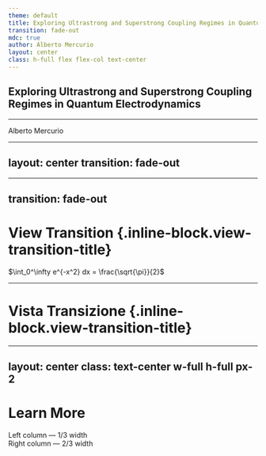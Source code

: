 ```yaml
---
theme: default
title: Exploring Ultrastrong and Superstrong Coupling Regimes in Quantum Electrodynamics
transition: fade-out
mdc: true
author: Alberto Mercurio
layout: center
class: h-full flex flex-col text-center
---
```

## **Exploring Ultrastrong and Superstrong Coupling Regimes in Quantum Electrodynamics**

<hr class="w-full my-6 border-epfl" />

Alberto Mercurio

<!-- Put BohrAtom component in the bottom-right -->
<div class="absolute bottom-0 right-0 mr-16 mb-4 flex items-center gap-x-2">
<CavityMirror />
<BohrAtom :size=150 />
<CavityMirror class="rotate-180" />
</div>

---
layout: center
transition: fade-out
---

  
<BohrAtom ref="atomRef" class="my-atom" />
<div ref="photonRef" class="absolute w-3 h-3 rounded-full bg-yellow-400 left-1/2 top-1/2 transform -translate-x-1/2 -translate-y-1/2" />

<script setup>

import { ref } from 'vue';
import { onSlideEnter, onSlideLeave } from '@slidev/client';
import { gsap } from 'gsap';
import { MotionPathPlugin } from 'gsap/MotionPathPlugin';

gsap.registerPlugin(MotionPathPlugin);

const atomRef = ref(null);
const photonRef = ref(null);

// const timeline = gsap.timeline({pause: true});
const ctx = gsap.context(() => {});
onSlideEnter(() => {
  if (!atomRef.value || !photonRef.value) {
    console.warn('BohrAtom or photon element not found');
    return;
  }

  const svgEl = atomRef.value.rootRef;

  const electron = atomRef.value.electronsList[0][1] // Choose electron 1 on orbit 0
  const targetOrbit = atomRef.value.orbitsList[1]     // Orbit 1
  const oldOrbit = atomRef.value.orbitsList[0]

  const oldPath = MotionPathPlugin.convertToPath(oldOrbit)[0]
  const newPath = MotionPathPlugin.convertToPath(targetOrbit)[0]

  const electronTweens = gsap.getTweensOf(electron)
  if (electronTweens.length === 0) {
    console.warn('No tweens found for the electron');
    return;
  }

  const electronTween = electronTweens[0];
  console.log('Electron Tween:', electronTween);

  ctx.add(() => {
    let timeline = gsap.timeline();
    gsap.set(photonRef.value, {
      x: -200,
      y: gsap.getProperty(electron, 'y'),
      opacity: 0
    });

    timeline.to(svgEl, {
      x: 200,
      duration: 2,
      delay: 1
    });
  });

  console.log('Slide entered');
});

onSlideLeave(() => {
  console.log('Slide left');
  ctx.revert();
});

</script>


---
transition: fade-out
---

# View Transition {.inline-block.view-transition-title}

<div view-transition-name="shared-box" class="bg-red-500 w-32 h-32"></div>

<span view-transition-name="equation">$\int_0^\infty e^{-x^2} dx = \frac{\sqrt{\pi}}{2}$</span>

<BohrAtom />


---

# Vista Transizione {.inline-block.view-transition-title}

<div view-transition-name="shared-box" class="bg-blue-500 w-64 h-64"></div>

---
layout: center
class: text-center w-full h-full px-2
---

# Learn More

<div class="w-full grid grid-cols-3 gap-4">
  <div class="col-span-1 bg-gray-100 p-4">
    Left column — 1/3 width
  </div>
  <div class="col-span-2 bg-gray-200 p-4">
    Right column — 2/3 width
  </div>
</div>
